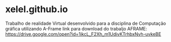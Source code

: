 # xelel.github.io
Trabalho de realidade Virtual desenvolvido para a disciplina de Computação gráfica utilizando A-Frame
link para download do trabaljo AFRAME: 
  https://drive.google.com/open?id=1ikcL_F2Xh_m1UdivKTrhbxNvh-uvkeBE
